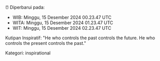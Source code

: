 ⏰ Diperbarui pada:
- WIB: Minggu, 15 Desember 2024 00.23.47 UTC
- WITA: Minggu, 15 Desember 2024 01.23.47 UTC
- WIT: Minggu, 15 Desember 2024 02.23.47 UTC

Kutipan Inspiratif:
"He who controls the past controls the future. He who controls the present controls the past."


Kategori: inspirational

